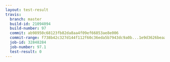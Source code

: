 ```yaml
---
layout: test-result
travis:
  branch: master
  build-id: 21094094
  build-number: 97
  commit: ab98950c68123fb82da8aa4f09ef66853ae8e006
  commit-range: f738b42c327d144f112f60c36eda5b7943dc9a0b...1e9d3626beaa3b976fa9e71f3dfee756e751f7fc
  job-id: 32848284
  job-number: 97.1
  test-result: 0
---
```

